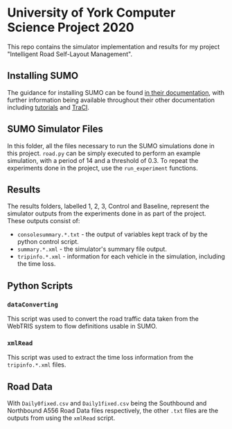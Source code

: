 # University of York Computer Science Project 2020
This repo contains the simulator implementation and results for my project "Intelligent Road Self-Layout Management".

## Installing SUMO
The guidance for installing SUMO can be found [in their documentation](https://sumo.dlr.de/docs/Installing.html), with further information being available throughout their other documentation including [tutorials](https://sumo.dlr.de/docs/Tutorials.html) and [TraCI](https://sumo.dlr.de/docs/TraCI.html).

## SUMO Simulator Files
In this folder, all the files necessary to run the SUMO simulations done in this project.
`road.py` can be simply executed to perform an example simulation, with a period of 14 and a threshold of 0.3.
To repeat the experiments done in the project, use the `run_experiment` functions.

## Results
The results folders, labelled  1, 2, 3, Control and Baseline, represent the simulator outputs from the experiments done in as part of the project.
These outputs consist of:
- `consolesummary.*.txt` - the output of variables kept track of by the python control script.
- `summary.*.xml` - the simulator's summary file output.
- `tripinfo.*.xml` - information for each vehicle in the simulation, including the time loss.

## Python Scripts
### `dataConverting`
This script was used to convert the road traffic data taken from the WebTRIS system to flow definitions usable in SUMO.

### `xmlRead`
This script was used to extract the time loss information from the `tripinfo.*.xml` files.

## Road Data
With `Daily0fixed.csv` and `Daily1fixed.csv` being the Southbound and Northbound A556 Road Data files respectively, the other `.txt` files are the outputs from using the `xmlRead` script. 
